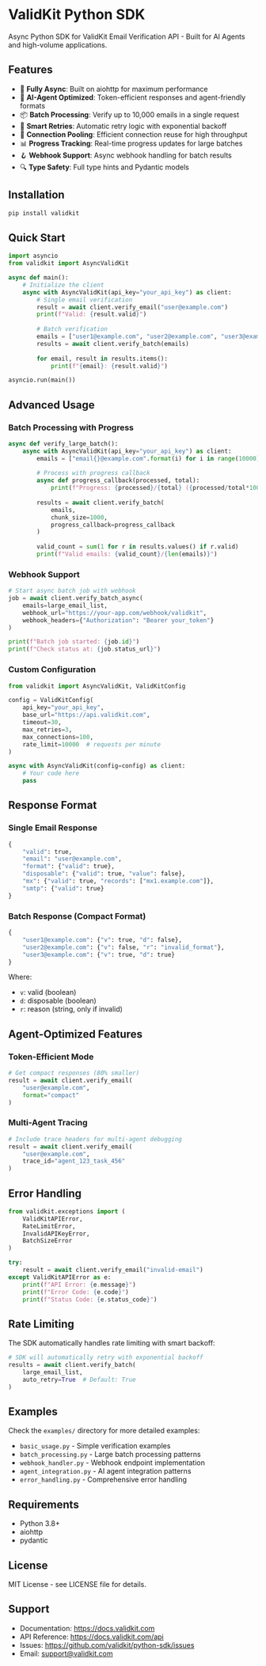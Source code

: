 # ValidKit Python SDK

Async Python SDK for ValidKit Email Verification API - Built for AI Agents and high-volume applications.

## Features

- 🚀 **Fully Async**: Built on aiohttp for maximum performance
- 🤖 **AI-Agent Optimized**: Token-efficient responses and agent-friendly formats
- 📦 **Batch Processing**: Verify up to 10,000 emails in a single request
- 🔄 **Smart Retries**: Automatic retry logic with exponential backoff
- 🌊 **Connection Pooling**: Efficient connection reuse for high throughput
- 📊 **Progress Tracking**: Real-time progress updates for large batches
- 🪝 **Webhook Support**: Async webhook handling for batch results
- 🔍 **Type Safety**: Full type hints and Pydantic models

## Installation

```bash
pip install validkit
```

## Quick Start

```python
import asyncio
from validkit import AsyncValidKit

async def main():
    # Initialize the client
    async with AsyncValidKit(api_key="your_api_key") as client:
        # Single email verification
        result = await client.verify_email("user@example.com")
        print(f"Valid: {result.valid}")
        
        # Batch verification
        emails = ["user1@example.com", "user2@example.com", "user3@example.com"]
        results = await client.verify_batch(emails)
        
        for email, result in results.items():
            print(f"{email}: {result.valid}")

asyncio.run(main())
```

## Advanced Usage

### Batch Processing with Progress

```python
async def verify_large_batch():
    async with AsyncValidKit(api_key="your_api_key") as client:
        emails = ["email{}@example.com".format(i) for i in range(10000)]
        
        # Process with progress callback
        async def progress_callback(processed, total):
            print(f"Progress: {processed}/{total} ({processed/total*100:.1f}%)")
        
        results = await client.verify_batch(
            emails,
            chunk_size=1000,
            progress_callback=progress_callback
        )
        
        valid_count = sum(1 for r in results.values() if r.valid)
        print(f"Valid emails: {valid_count}/{len(emails)}")
```

### Webhook Support

```python
# Start async batch job with webhook
job = await client.verify_batch_async(
    emails=large_email_list,
    webhook_url="https://your-app.com/webhook/validkit",
    webhook_headers={"Authorization": "Bearer your_token"}
)

print(f"Batch job started: {job.id}")
print(f"Check status at: {job.status_url}")
```

### Custom Configuration

```python
from validkit import AsyncValidKit, ValidKitConfig

config = ValidKitConfig(
    api_key="your_api_key",
    base_url="https://api.validkit.com",
    timeout=30,
    max_retries=3,
    max_connections=100,
    rate_limit=10000  # requests per minute
)

async with AsyncValidKit(config=config) as client:
    # Your code here
    pass
```

## Response Format

### Single Email Response

```python
{
    "valid": true,
    "email": "user@example.com",
    "format": {"valid": true},
    "disposable": {"valid": true, "value": false},
    "mx": {"valid": true, "records": ["mx1.example.com"]},
    "smtp": {"valid": true}
}
```

### Batch Response (Compact Format)

```python
{
    "user1@example.com": {"v": true, "d": false},
    "user2@example.com": {"v": false, "r": "invalid_format"},
    "user3@example.com": {"v": true, "d": true}
}
```

Where:
- `v`: valid (boolean)
- `d`: disposable (boolean)
- `r`: reason (string, only if invalid)

## Agent-Optimized Features

### Token-Efficient Mode

```python
# Get compact responses (80% smaller)
result = await client.verify_email(
    "user@example.com",
    format="compact"
)
```

### Multi-Agent Tracing

```python
# Include trace headers for multi-agent debugging
result = await client.verify_email(
    "user@example.com",
    trace_id="agent_123_task_456"
)
```

## Error Handling

```python
from validkit.exceptions import (
    ValidKitAPIError,
    RateLimitError,
    InvalidAPIKeyError,
    BatchSizeError
)

try:
    result = await client.verify_email("invalid-email")
except ValidKitAPIError as e:
    print(f"API Error: {e.message}")
    print(f"Error Code: {e.code}")
    print(f"Status Code: {e.status_code}")
```

## Rate Limiting

The SDK automatically handles rate limiting with smart backoff:

```python
# SDK will automatically retry with exponential backoff
results = await client.verify_batch(
    large_email_list,
    auto_retry=True  # Default: True
)
```

## Examples

Check the `examples/` directory for more detailed examples:

- `basic_usage.py` - Simple verification examples
- `batch_processing.py` - Large batch processing patterns
- `webhook_handler.py` - Webhook endpoint implementation
- `agent_integration.py` - AI agent integration patterns
- `error_handling.py` - Comprehensive error handling

## Requirements

- Python 3.8+
- aiohttp
- pydantic

## License

MIT License - see LICENSE file for details.

## Support

- Documentation: https://docs.validkit.com
- API Reference: https://docs.validkit.com/api
- Issues: https://github.com/validkit/python-sdk/issues
- Email: support@validkit.com